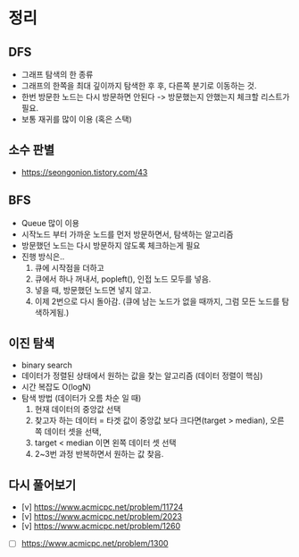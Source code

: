 # 정리

## DFS
- 그래프 탐색의 한 종류
- 그래프의 한쪽을 최대 깊이까지 탐색한 후 후, 다른쪽 분기로 이동하는 것.
- 한번 방문한 노드는 다시 방문하면 안된다 -> 방문했는지 안했는지 체크할 리스트가 필요.
- 보통 재귀를 많이 이용 (혹은 스택)

## 소수 판별
- https://seongonion.tistory.com/43

## BFS
- Queue 많이 이용
- 시작노드 부터 가까운 노드를 먼저 방문하면서, 탐색하는 알고리즘
- 방문했던 노드는 다시 방문하지 않도록 체크하는게 필요
- 진행 방식은..
  1. 큐에 시작점을 더하고
  2. 큐에서 하나 꺼내서, popleft(), 인접 노드 모두를 넣음.
  3. 넣을 때, 방문했던 노드면 넣지 않고.
  4. 이제 2번으로 다시 돌아감. (큐에 남는 노드가 없을 때까지, 그럼 모든 노드를 탐색하게됨.)

## 이진 탐색
- binary search
- 데이터가 정렬된 상태에서 원하는 값을 찾는 알고리즘 (데이터 정렬이 핵심)
- 시간 복잡도 O(logN)
- 탐색 방법 (데이터가 오름 차순 일 때)
  1. 현재 데이터의 중앙값 선택
  2. 찾고자 하는 데이터 = 타겟 값이 중앙값 보다 크다면(target > median), 오른쪽 데이터 셋을 선택, 
  3. target < median 이면 왼쪽 데이터 셋 선택
  4. 2~3번 과정 반복하면서 원하는 값 찾음.

## 다시 풀어보기
- [v] <https://www.acmicpc.net/problem/11724>
- [v] <https://www.acmicpc.net/problem/2023>
- [v] <https://www.acmicpc.net/problem/1260>
- [ ] <https://www.acmicpc.net/problem/1300>